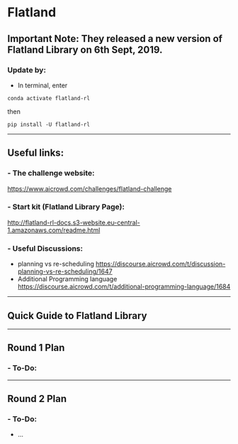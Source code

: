 # Flatland



## Important Note: They released a new version of Flatland Library on 6th Sept, 2019. 

### Update by: 

  * In terminal, enter

  ``` conda activate flatland-rl ```

  then 

  ``` pip install -U flatland-rl ```

---

## Useful links: 

  ### - The challenge website: 
  https://www.aicrowd.com/challenges/flatland-challenge

  ### - Start kit (Flatland Library Page):
  http://flatland-rl-docs.s3-website.eu-central-1.amazonaws.com/readme.html

  ### - Useful Discussions:

  * planning vs re-scheduling
    https://discourse.aicrowd.com/t/discussion-planning-vs-re-scheduling/1647
  * Additional Programming language
    https://discourse.aicrowd.com/t/additional-programming-language/1684

---

## Quick Guide to Flatland Library



---

## Round 1 Plan

  ### - To-Do:





---

## Round 2 Plan

  ### - To-Do:

  * ...


